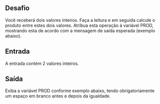 ## Desafio

Você receberá dois valores inteiros. Faça a leitura e em seguida calcule o produto entre estes dois valores. Atribua esta operação à variável PROD, mostrando esta de acordo com a mensagem de saída esperada (exemplo abaixo).

## Entrada

A entrada contém 2 valores inteiros.

## Saída

Exiba a variável PROD conforme exemplo abaixo, tendo obrigatoriamente um espaço em branco antes e depois da igualdade.
